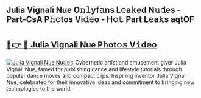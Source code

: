 ## Julia Vignali Nue O𝚗𝚕yf𝚊ns L𝚎a𝚔ed N𝚞𝚍es - Part-CsA P𝚑𝚘tos Vi𝚍𝚎o - H𝚘𝚝 Part L𝚎a𝚔s aqtOF

# <h2><a href="http://kfc4c2.oniu.top/?m=Julia+Vignali+Nue">🔗👉 🔴 Julia Vignali Nue P𝚑ot𝚘𝚜 V𝚒d𝚎o</a></h2>

[![Julia Vignali Nue Nu𝚍e𝚜](https://i.imgur.com/0qMVB7G.gif)](http://kfc4c2.oniu.top/?m=Julia+Vignali+Nue)
Cybernetic artist and amusement giver Julia Vignali Nue, famed for publishing dance and lifestyle tutorials through popular dance moves and compact clips. Inspiring inventor Julia Vignali Nue, celebrated for their innovative ideas and commitment to bringing new technologies to the world.  
